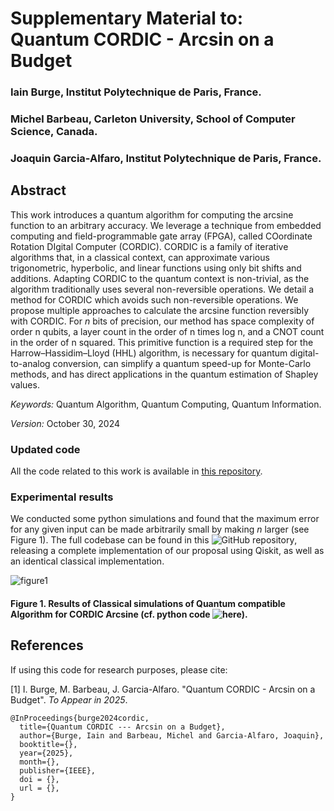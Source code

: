 Supplementary Material to: Quantum CORDIC - Arcsin on a Budget
===

### Iain Burge, Institut Polytechnique de Paris, France.

### Michel Barbeau, Carleton University, School of Computer Science, Canada.

### Joaquin Garcia-Alfaro, Institut Polytechnique de Paris, France.

## Abstract

This work introduces a quantum algorithm for computing the arcsine
function to an arbitrary accuracy. We leverage
a technique from embedded computing and field-programmable
gate array (FPGA), called COordinate Rotation DIgital Computer
(CORDIC). CORDIC is a family of iterative algorithms
that, in a classical context, can approximate various trigonometric,
hyperbolic, and linear functions using only bit shifts and
additions. Adapting CORDIC to the quantum context is non-trivial,
as the algorithm traditionally uses several non-reversible
operations. We detail a method for CORDIC which avoids such
non-reversible operations. We propose multiple approaches to
calculate the arcsine function reversibly with CORDIC. For $n$ bits
of precision, our method has space complexity of order n qubits,
a layer count in the order of n times log n, and a CNOT count in
the order of n squared. This primitive function is a required step
for the Harrow–Hassidim–Lloyd (HHL) algorithm, is necessary
for quantum digital-to-analog conversion, can simplify a quantum
speed-up for Monte-Carlo methods, and has direct applications
in the quantum estimation of Shapley values.

*Keywords:* Quantum Algorithm, Quantum Computing, Quantum Information.

*Version:* October 30, 2024

### Updated code

All the code related to this work is available in <a href="https://github.com/iain-burge/QuantumCORDIC/tree/main/code">this repository</a>.

### Experimental results

We conducted some python simulations and found that the maximum error
for any given input can be made arbitrarily small by making $n$ larger
(see Figure 1). The full codebase can be found in this ![GitHub repository](https://github.com/iain-burge/QuantumCORDIC/tree/main/code),
releasing a complete implementation of our proposal using Qiskit, as
well as an identical classical implementation.

![figure1](https://github.com/iain-burge/QuantumCORDIC/tree/main/code/results.png)
#### Figure 1. Results of Classical simulations of Quantum compatible Algorithm for CORDIC Arcsine (cf. python code ![here](https://github.com/iain-burge/QuantumCORDIC/tree/main/code)).


## References

If using this code for research purposes, please cite:

[1] I. Burge, M. Barbeau, J. Garcia-Alfaro. "Quantum CORDIC - Arcsin on a Budget". *To Appear in 2025*.


```
@InProceedings{burge2024cordic,
  title={Quantum CORDIC --- Arcsin on a Budget},
  author={Burge, Iain and Barbeau, Michel and Garcia-Alfaro, Joaquin},
  booktitle={},
  year={2025},
  month={},
  publisher={IEEE},
  doi = {},
  url = {},
}
```


